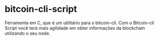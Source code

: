 # bitcoin-cli-script
Ferramenta em C, que é um utilitário para o bitcoin-cli. Com o Bitcoin-cli Script você terá mais agilidade em obter informações da blockchain utilizando o seu node.
